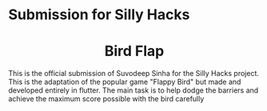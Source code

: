 # Submission for Silly Hacks
<h1 align= "center"><b>Bird Flap</b></h1>

This is the official submission of Suvodeep Sinha for the Silly Hacks project. This is the adaptation of the popular game "Flappy Bird" but made and developed entirely in flutter. The main task is to help dodge the barriers and achieve the maximum score possible with the bird carefully
